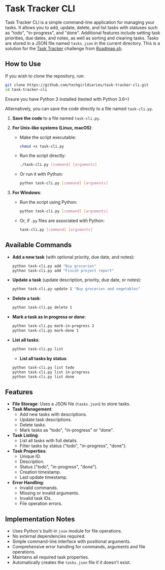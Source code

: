 # Task Tracker CLI

Task Tracker CLI is a simple command-line application for managing your tasks. It allows you to add, update, delete, and list tasks with statuses such as "todo", "in-progress", and "done". Additional features include setting task priorities, due dates, and notes, as well as sorting and clearing tasks. Tasks are stored in a JSON file named `tasks.json` in the current directory. This is a solution for the [Task Tracker](https://github.com/techgirldiaries/task-tracker-cli) challenge from [Roadmap.sh](https://roadmap.sh/projects/task-tracker).

## How to Use

If you wish to clone the repository, run:

```bash
git clone https://github.com/techgirldiaries/task-tracker-cli.git
cd task-tracker-cli
```
Ensure you have Python 3 installed (tested with Python 3.6+)

Alternatively, you can save the code directly to a file named `task-cli.py`.

1. **Save the code** to a file named `task-cli.py`.

2. **For Unix-like systems (Linux, macOS)**:
   - Make the script executable:

     ```bash
     chmod +x task-cli.py
     ```

   - Run the script directly:

     ```bash
     ./task-cli.py [command] [arguments]
     ```

   - Or run it with Python:

     ```bash
     python task-cli.py [command] [arguments]
     ```

3. **For Windows**:
   - Run the script using Python:

     ```bash
     python task-cli.py [command] [arguments]
     ```

   - Or, if `.py` files are associated with Python:

     ```bash
     task-cli.py [command] [arguments]
     ```

## Available Commands

- **Add a new task** (with optional priority, due date, and notes):

  ```bash
  python task-cli.py add "Buy groceries"
  python task-cli.py add "Finish project report"
  ```

- **Update a task** (update description, priority, due date, or notes):

  ```bash
  python task-cli.py update 1 "Buy groceries and vegetables"
  ```

- **Delete a task**:

  ```bash
  python task-cli.py delete 1
  ```

- **Mark a task as in progress or done**:

  ```bash
  python task-cli.py mark-in-progress 2
  python task-cli.py mark-done 1
  ```

- **List all tasks**:

  ```bash
  python task-cli.py list
  ```

  - **List all tasks by status**:

  ```bash
  python task-cli.py list todo 
  python task-cli.py list in-progress 
  python task-cli.py list done
  ```

## Features

- **File Storage**: Uses a JSON file (`tasks.json`) to store tasks.
- **Task Management**:
  - Add new tasks with descriptions.
  - Update task descriptions.
  - Delete tasks.
  - Mark tasks as "todo", "in-progress" or "done".
- **Task Listing**:
  - List all tasks with full details.
  - Filter tasks by status ("todo", "in-progress", "done").
- **Task Properties**:
  - Unique ID.
  - Description.
  - Status ("todo", "in-progress", "done").
  - Creation timestamp.
  - Last update timestamp.
- **Error Handling**:
  - Invalid commands.
  - Missing or invalid arguments.
  - Invalid task IDs.
  - File operation errors.

## Implementation Notes

- Uses Python's built-in `json` module for file operations.
- No external dependencies required.
- Simple command-line interface with positional arguments.
- Comprehensive error handling for commands, arguments and file operations.
- Maintains all required task properties.
- Automatically creates the `tasks.json` file if it doesn't exist.

